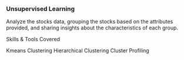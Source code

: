 ### Unsupervised Learning

Analyze the stocks data, grouping the stocks based on the attributes provided, and sharing insights about the characteristics of each group.

Skills & Tools Covered

Kmeans Clustering
Hierarchical Clustering
Cluster Profiling
